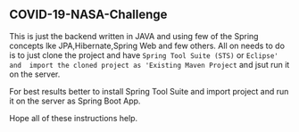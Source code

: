 ## COVID-19-NASA-Challenge

This is just the backend written in JAVA and using few of the Spring concepts lke JPA,Hibernate,Spring Web and few others. 
All on needs to do is to just clone the project and have `Spring Tool Suite (STS)` or `Eclipse' and 
import the cloned project as 'Existing Maven Project` and jsut run it on the server.

For best results better to install Spring Tool Suite and import project and run it on the server as Spring Boot App.

Hope all of these instructions help.
